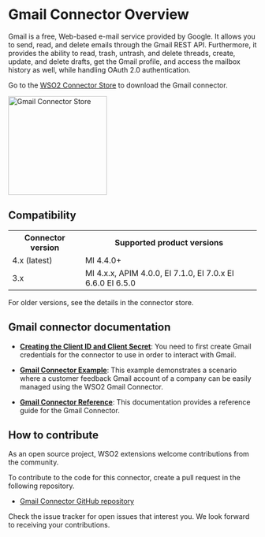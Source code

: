 ﻿---
search:
  boost: 2
---
# Gmail Connector Overview

Gmail is a free, Web-based e-mail service provided by Google. It allows you to send, read, and delete emails through the Gmail REST API. Furthermore, it provides the ability to read, trash, untrash, and delete threads, create, update, and delete drafts, get the Gmail profile, and access the mailbox history as well, while handling OAuth 2.0 authentication.

Go to the <a target="_blank" href="https://store.wso2.com/connector/esb-connector-gmail">WSO2 Connector Store</a> to download the Gmail connector.

<img src="{{base_path}}/assets/img/integrate/connectors/gmail-store.png" title="Gmail Connector Store" width="200" alt="Gmail Connector Store"/>

## Compatibility

<table>
	<tr>
		<th>
			Connector version
		</th>
		<th>
			Supported product versions
		</th>
	</tr>
	<tr>
		<td>
			4.x (latest)
		</td>
		<td>
			MI 4.4.0+
		</td>
	</tr>
	<tr>
		<td>
			3.x
		</td>
		<td>
			MI 4.x.x, APIM 4.0.0, EI 7.1.0, EI 7.0.x EI 6.6.0 EI 6.5.0 
		</td>
	</tr>
</table>

For older versions, see the details in the connector store.

## Gmail connector documentation

* **[Creating the Client ID and Client Secret]({{base_path}}/reference/connectors/gmail-connector/configuring-gmail-api/)**: You need to first create Gmail credentials for the connector to use in order to interact with Gmail.

* **[Gmail Connector Example]({{base_path}}/reference/connectors/gmail-connector/gmail-connector-example/)**: This example demonstrates a scenario where a customer feedback Gmail account of a company can be easily managed using the WSO2 Gmail Connector. 

* **[Gmail Connector Reference]({{base_path}}/reference/connectors/gmail-connector/gmail-connector-config/)**: This documentation provides a reference guide for the Gmail Connector.

## How to contribute

As an open source project, WSO2 extensions welcome contributions from the community. 

To contribute to the code for this connector, create a pull request in the following repository. 

* [Gmail Connector GitHub repository](https://github.com/wso2-extensions/esb-connector-gmail)

Check the issue tracker for open issues that interest you. We look forward to receiving your contributions.

